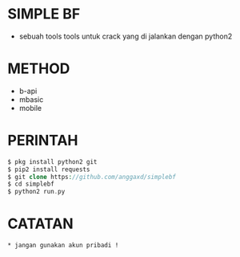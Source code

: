 # SIMPLE BF
* sebuah tools tools untuk crack yang di jalankan dengan python2

# METHOD 
* b-api
* mbasic
* mobile

# PERINTAH 
```php
$ pkg install python2 git
$ pip2 install requests
$ git clone https://github.com/anggaxd/simplebf
$ cd simplebf
$ python2 run.py
```

# CATATAN
```
* jangan gunakan akun pribadi !
